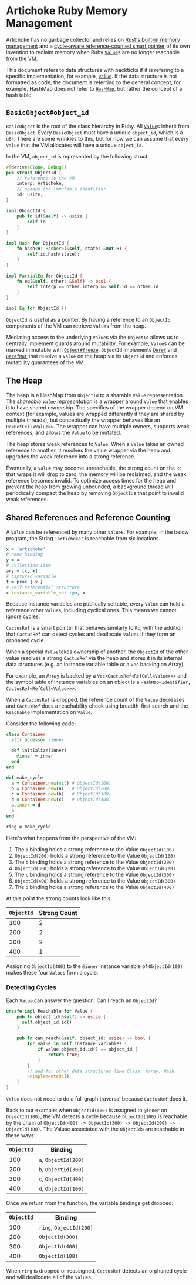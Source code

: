# Artichoke Ruby Memory Management

Artichoke has no garbage collector and relies on [Rust's built-in memory
management] and a [cycle-aware reference-counted smart pointer] of its own
invention to reclaim memory when Ruby [`Value`](value.md)s are no longer
reachable from the VM.

This document refers to data structures with backticks if it is refering to a
specific implementation, for example, [`Value`](value.md). If the data structure
is not formatted as code, the document is referring to the general concept, for
example, HashMap does not refer to [`HashMap`], but rather the concept of a hash
table.

## `BasicObject#object_id`

`BasicObject` is the root of the class hierarchy in Ruby. All
[`Value`](value.md)s inherit from `BasicObject`. Every `BasicObject` must have a
unique `object_id`, which is a `u64`. There are some wrinkles to this, but for
now we can assume that every `Value` that the VM allocates will have a unique
`object_id`.

In the VM, `object_id` is represented by the following struct:

```rust
#[derive(Clone, Debug)]
pub struct ObjectId {
    // reference to the VM
    interp: Artichoke,
    // opaque and immutable identifier
    id: usize,
}

impl ObjectId {
    pub fn id(&self) -> usize {
        self.id
    }
}

impl Hash for ObjectId {
    fn hash<H: Hasher>(&self, state: &mut H) {
        self.id.hash(state);
    }
}

impl PartialEq for ObjectId {
    fn eq(&self, other: &Self) -> bool {
        self.interp == other.interp && self.id == other.id
    }
}

impl Eq for ObjectId {}
```

`ObjectId` is useful as a pointer. By having a reference to an `ObjectId`,
components of the VM can retrieve `Value`s from the heap.

Mediating access to the underlying `Value`s via the `ObjectId` allows us to
centrally implement guards around mutability. For example, `Value`s can be
marked immutable with [`Object#freeze`]. `ObjectId` implements [`Deref`] and
[`DerefMut`] that resolve a `Value` on the heap via its `ObjectId` and enforces
mutability guarantees of the VM.

## The Heap

The heap is a HashMap from `ObjectId` to a sharable `Value` representation. The
_shareable `Value` representation_ is a wrapper around `Value` that enables it
to have shared ownership. The specifics of the wrapper depend on VM context (for
example, values are wrapped differently if they are shared by multiple threads),
but conceptually the wrapper behaves like an `Rc<RefCell<Value>>`. The wrapper
can have multiple owners, supports weak references, and allows the `Value` to be
mutated.

The heap stores weak references to `Value`. When a `Value` takes an owned
reference to another, it resolves the value wrapper via the heap and upgrades
the weak reference into a strong reference.

Eventually, a `Value` may become unreachable, the strong count on the `Rc` that
wraps it will drop to zero, the memory will be reclaimed, and the weak reference
becomes invalid. To optimize access times for the heap and prevent the heap from
growing unbounded, a background thread will periodically compact the heap by
removing `ObjectId`s that point to invalid weak references.

## Shared References and Reference Counting

A `Value` can be referenced by many other `Value`s. For example, in the below
program, the String `'artichoke'` is reachable from six locations.

```ruby
x = 'artichoke'
# name binding
y = x
# collection item
ary = [x, x]
# captured variable
f = proc { x }
# self-referential structure
x.instance_variable_set :@a, x
```

Because instance variables are publically settable, every `Value` can hold a
reference other `Value`s, including cyclical ones. This means we cannot ignore
cycles.

`CactusRef` is a smart pointer that behaves similarly to `Rc`, with the addition
that `CactusRef` can detect cycles and deallocate `Value`s if they form an
orphaned cycle.

When a special `Value` takes ownership of another, the `ObjectId` of the other
value resolves a strong `CactusRef` via the heap and stores it in its internal
data structures (e.g. an instance variable table or a `Vec` backing an Array).

For example, an Array is backed by a `Vec<CactusRef<RefCell<Value>>>` and the
symbol table of instance variables on an object is a
`HashMap<Identifier, CactusRef<RefCell<Value>>>`.

When a `CactusRef` is dropped, the reference count of the `Value` decreases and
`CactusRef` does a reachability check using breadth-first search and the
`Reachable` implementation on `Value`.

Consider the following code:

```ruby
class Container
  attr_accessor :inner

  def initialize(inner)
    @inner = inner
  end
end

def make_cycle
  a = Container.new(nil) # ObjectId(100)
  b = Container.new(a)   # ObjectId(200)
  c = Container.new(b)   # ObjectId(300)
  d = Container.new(c)   # ObjectId(400)
  a.inner = d
  a
end

ring = make_cycle
```

Here's what happens from the perspective of the VM:

1. The `a` binding holds a strong reference to the Value `ObjectId(100)`
2. `ObjectId(200)` holds a strong reference to the Value `ObjectId(100)`
3. The `b` binding holds a strong reference to the Value `ObjectId(200)`
4. `ObjectId(300)` holds a strong reference to the Value `ObjectId(200)`
5. The `c` binding holds a strong reference to the Value `ObjectId(300)`
6. `ObjectId(400)` holds a strong reference to the Value `ObjectId(300)`
7. The `d` binding holds a strong reference to the Value `ObjectId(400)`

At this point the strong counts look like this:

| `ObjectId` | Strong Count |
| ---------- | ------------ |
| 100        | 2            |
| 200        | 2            |
| 300        | 2            |
| 400        | 1            |

Assigning `ObjectId(400)` to the `@inner` instance variable of `ObjectId(100)`
makes these four `Value`s form a cycle.

### Detecting Cycles

Each `Value` can answer the question: Can I reach an `ObjectId`?

```rust
unsafe impl Reachable for Value {
    pub fn object_id(&self) -> usize {
      self.object_id.id()
    }

    pub fn can_reach(&self, object_id: usize) -> bool {
        for value in self.instance_variables {
            if value.object_id.id() == object_id {
                return true;
            }
        }
        // and for other data structures like Class, Array, Hash
        unimplemented!();
    }
}
```

`Value` does not need to do a full graph traversal because `CactusRef` does it.

Back to our example: when `ObjectId(400)` is assigned to `@inner` on
`ObjectId(100)`, the VM detects a cycle because `ObjectId(100)` is reachable by
the chain of `ObjectId(400) -> ObjectId(300) -> ObjectId(200) -> ObjectId(100)`.
The Valuse associated with the `ObjectId`s are reachable in these ways:

| `ObjectId` | Binding              |
| ---------- | -------------------- |
| 100        | `a`, `ObjectId(200)` |
| 200        | `b`, `ObjectId(300)` |
| 300        | `c`, `ObjectId(400)` |
| 400        | `d`, `ObjectId(100)` |

Once we return from the function, the variable bindings get dropped:

| `ObjectId` | Binding                 |
| ---------- | ----------------------- |
| 100        | `ring`, `ObjectId(200)` |
| 200        | `ObjectId(300)`         |
| 300        | `ObjectId(400)`         |
| 400        | `ObjectId(100)`         |

When `ring` is dropped or reassigned, `CactusRef` detects an orphaned cycle and
will deallocate all of the `Value`s.

[rust's built-in memory management]:
  https://pcwalton.github.io/2013/03/18/an-overview-of-memory-management-in-rust.html
[cycle-aware reference-counted smart pointer]:
  https://github.com/artichoke/cactusref
[`hashmap`]: https://doc.rust-lang.org/std/collections/struct.HashMap.html
[`object#freeze`]: https://ruby-doc.org/core-2.6.3/Object.html#method-i-freeze
[`deref`]: https://doc.rust-lang.org/std/ops/trait.Deref.html
[`derefmut`]: https://doc.rust-lang.org/std/ops/trait.DerefMut.html

